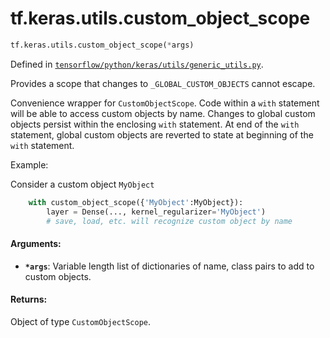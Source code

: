 <div itemscope itemtype="http://developers.google.com/ReferenceObject">
<meta itemprop="name" content="tf.keras.utils.custom_object_scope" />
</div>

# tf.keras.utils.custom_object_scope

``` python
tf.keras.utils.custom_object_scope(*args)
```



Defined in [`tensorflow/python/keras/utils/generic_utils.py`](https://www.tensorflow.org/code/tensorflow/python/keras/utils/generic_utils.py).

Provides a scope that changes to `_GLOBAL_CUSTOM_OBJECTS` cannot escape.

Convenience wrapper for `CustomObjectScope`.
Code within a `with` statement will be able to access custom objects
by name. Changes to global custom objects persist
within the enclosing `with` statement. At end of the `with` statement,
global custom objects are reverted to state
at beginning of the `with` statement.

Example:

Consider a custom object `MyObject`

```python
    with custom_object_scope({'MyObject':MyObject}):
        layer = Dense(..., kernel_regularizer='MyObject')
        # save, load, etc. will recognize custom object by name
```

#### Arguments:

* <b>`*args`</b>: Variable length list of dictionaries of name,
        class pairs to add to custom objects.


#### Returns:

Object of type `CustomObjectScope`.